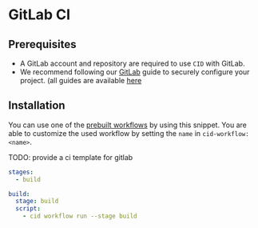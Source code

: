 # GitLab CI

## Prerequisites

- A GitLab account and repository are required to use `CID` with GitLab.
- We recommend following our [GitLab](../../../development/guide/gitlab) guide to securely configure your project. (all guides are available [here](../../../development/overview)

## Installation

You can use one of the [prebuilt workflows](../../catalog/workflows) by using this snippet. You are able to customize the used workflow by setting the `name` in `cid-workflow: <name>`.

TODO: provide a ci template for gitlab

``` yaml title=".gitlab-ci.yml"
stages:
  - build

build:
  stage: build
  script:
    - cid workflow run --stage build
```

